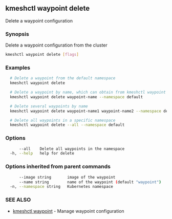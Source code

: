 ## kmeshctl waypoint delete

Delete a waypoint configuration

### Synopsis

Delete a waypoint configuration from the cluster

```bash
kmeshctl waypoint delete [flags]
```

### Examples

```bash
  # Delete a waypoint from the default namespace
  kmeshctl waypoint delete

  # Delete a waypoint by name, which can obtain from kmeshctl waypoint list
  kmeshctl waypoint delete waypoint-name --namespace default

  # Delete several waypoints by name
  kmeshctl waypoint delete waypoint-name1 waypoint-name2 --namespace default

  # Delete all waypoints in a specific namespace
  kmeshctl waypoint delete --all --namespace default
```

### Options

```bash
      --all    Delete all waypoints in the namespace
  -h, --help   help for delete
```

### Options inherited from parent commands

```bash
      --image string       image of the waypoint
      --name string        name of the waypoint (default "waypoint")
  -n, --namespace string   Kubernetes namespace
```

### SEE ALSO

* [kmeshctl waypoint](kmeshctl_waypoint.md)  - Manage waypoint configuration
